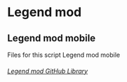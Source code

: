 # Legend mod

## Legend mod mobile

Files for this script Legend mod mobile

###### [Legend mod GitHub Library](https://github.com/jimboy3100/jimboy3100.github.io)
